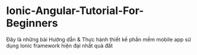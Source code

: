 # Ionic-Angular-Tutorial-For-Beginners
Đây là những bài Hướng dẫn &amp; Thực hành thiết kế phần mềm mobile app sử dụng Ionic framework hiện đại nhất quả đất

